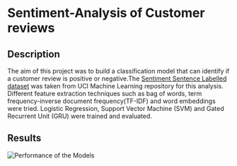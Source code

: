# Sentiment-Analysis of Customer reviews

## Description
The aim of this project was to build a classification model that can identify if a customer review is positive or negative.The [Sentiment Sentence Labelled dataset](https://archive.ics.uci.edu/ml/datasets/Sentiment+Labelled+Sentences) was taken from UCI Machine Learning repository for this analysis. Different feature extraction techniques such as bag of words, term frequency-inverse document frequency(TF-IDF) and word embeddings were tried. Logistic Regression, Support Vector Machine (SVM) and Gated Recurrent Unit (GRU) were trained and evaluated.
## Results
![Performance of the Models](C:\Users\adds0\Desktop/Picture1.png)


